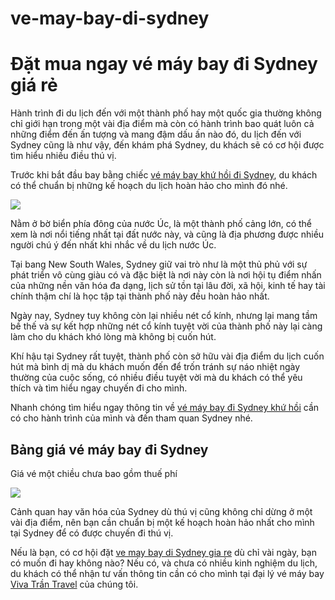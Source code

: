 # ve-may-bay-di-sydney
<h1>Đặt mua ngay vé máy bay đi Sydney giá rẻ</h1>

Hành trình đi du lịch đến với một thành phố hay một quốc gia thường không chỉ giới hạn trong một vài địa điểm mà còn có hành trình bao quát luôn cả những điểm đến ấn tượng và mang đậm dấu ấn nào đó, du lịch đến với Sydney cũng là như vậy, đến khám phá Sydney, du khách sẽ có cơ hội được tìm hiểu nhiều điều thú vị.

Trước khi bắt đầu bay bằng chiếc <a href = "http://vivatrantravel.vn/ve-may-bay-di-sydney.html">vé máy bay khứ hồi đi Sydney</a>, du khách có thể chuẩn bị những kế hoạch du lịch hoàn hảo cho mình đó nhé.

<img src = "https://vemaybaychinaairlines.com/wp-content/uploads/2017/08/ve-may-bay-di-sydney.jpg" />

Nằm ở bờ biển phía đông của nước Úc, là một thành phố cảng lớn, có thể xem là nơi nổi tiếng nhất tại đất nước này, và cũng là địa phương được nhiều người chú ý đến nhất khi nhắc về du lịch nước Úc.

Tại bang New South Wales, Sydney giữ vai trò như là một thủ phủ với sự phát triển vô cùng giàu có và đặc biệt là nơi này còn là nơi hội tụ điểm nhấn của những nền văn hóa đa dạng, lịch sử tồn tại lâu đời, xã hội, kinh tế hay tài chính thậm chí là học tập tại thành phố này đều hoàn hảo nhất.

Ngày nay, Sydney tuy không còn lại nhiều nét cổ kính, nhưng lại mang tầm bề thế và sự kết hợp những nét cổ kính tuyệt vời của thành phố này lại càng làm cho du khách khó lòng mà không bị cuốn hút.

Khí hậu tại Sydney rất tuyệt, thành phố còn sở hữu vài địa điểm du lịch cuốn hút mà bình dị mà du khách muốn đến để trốn tránh sự náo nhiệt ngày thường của cuộc sống, có nhiều điều tuyệt vời mà du khách có thể yêu thích và tìm hiểu ngay chuyến đi cho mình.


Nhanh chóng tìm hiểu ngay thông tin về <a href = "https://vivatrantravel.com/ve-quoc-te/ve-may-bay-di-sydney.html">vé máy bay đi Sydney khứ hồi</a> cần có cho hành trình của mình và đến tham quan Sydney nhé.

<h2>Bảng giá vé máy bay đi Sydney</h2>

Giá vé một chiều chưa bao gồm thuế phí

<img src = "https://vemaybaychinaairlines.com/wp-content/uploads/2017/08/ve-may-bay-di-sydney-2.png" />

Cảnh quan hay văn hóa của Sydney dù thú vị cũng không chỉ dừng ở một vài địa điểm, nên bạn cần chuẩn bị một kế hoạch hoàn hảo nhất cho mình tại Sydney để có được chuyến đi thú vị.

Nếu là bạn, có cơ hội đặt <a href = "#">ve may bay di Sydney gia re</a> dù chỉ vài ngày, bạn có muốn đi hay không nào? Nếu có, và chưa có nhiều kinh nghiệm du lịch, du khách có thể nhận tư vấn thông tin cần có cho mình tại đại lý vé máy bay <a href = "http://vivatrantravel.vn/">Viva Trần Travel</a> của chúng tôi.

